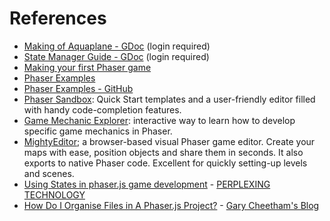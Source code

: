 # References
- [Making of Aquaplane - GDoc](https://drive.google.com/file/d/0BysMfTbvAUUVVU92U2x3WDNickU/view) \(login required\)
- [State Manager Guide - GDoc](https://drive.google.com/file/d/0BysMfTbvAUUVZ05XVmprUFVsUTQ/view) \(login required\)
- [Making your first Phaser game](http://phaser.io/tutorials/making-your-first-phaser-game)
- [Phaser Examples](https://phaser.io/examples)
- [Phaser Examples - GitHub](https://github.com/photonstorm/phaser-examples)
- [Phaser Sandbox](http://phaser.io/sandbox): Quick Start templates and a user-friendly editor filled with handy code-completion features.
- [Game Mechanic Explorer](http://gamemechanicexplorer.com): interactive way to learn how to develop specific game mechanics in Phaser.
- [MightyEditor](http://mightyfingers.com/); a browser-based visual Phaser game editor. Create your maps with ease, position objects and share them in seconds. It also exports to native Phaser code. Excellent for quickly setting-up levels and scenes.
- [Using States in phaser.js game development](http://perplexingtech.weebly.com/game-dev-blog/using-states-in-phaserjs-javascript-game-developement) - [PERPLEXING TECHNOLOGY](http://perplexingtech.weebly.com/)
- [How Do I Organise Files in A Phaser.js Project?](https://glcheetham.name/2016/03/18/organise-files-phaserjs-project/) - [Gary Cheetham's Blog](https://glcheetham.name/)


